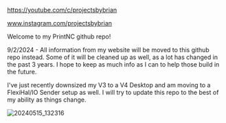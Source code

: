 https://youtube.com/c/projectsbybrian

www.instagram.com/projectsbybrian

Welcome to my PrintNC github repo!

9/2/2024 - All information from my website will be moved to this github repo instead. Some of it will be cleaned up as well, as a lot has changed in the past 3 years. I hope to keep as much info as I can to help those build in the future.

I've just recently downsized my V3 to a V4 Desktop and am moving to a FlexiHal/IO Sender setup as well. I will try to update this repo to the best of my ability as things change.

![20240515_132316](https://github.com/user-attachments/assets/eee43a1d-1c8b-470c-9686-1c4babd13868)
